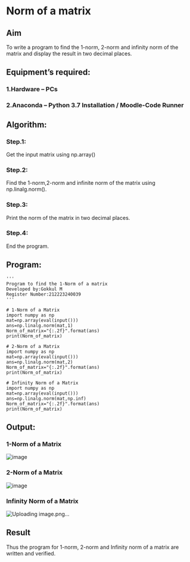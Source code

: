 # Norm of a matrix
## Aim
To write a program to find the 1-norm, 2-norm and infinity norm of the matrix and display the result in two decimal places.
## Equipment’s required:
### 1.Hardware – PCs
### 2.Anaconda – Python 3.7 Installation / Moodle-Code Runner
## Algorithm:
### Step.1:
Get the input matrix using np.array()   
### Step.2:
Find the 1-norm,2-norm and infinite norm of the matrix using np.linalg.norm().
### Step.3:
Print the norm of the matrix in two decimal places.
### Step.4:
End the program.
## Program:
```
'''
Program to find the 1-Norm of a matrix
Developed by:Gokkul M
Register Number:212223240039
'''
```
```
# 1-Norm of a Matrix
import numpy as np
mat=np.array(eval(input()))
ans=np.linalg.norm(mat,1)
Norm_of_matrix="{:.2f}".format(ans)
print(Norm_of_matrix)
```
```
# 2-Norm of a Matrix
import numpy as np
mat=np.array(eval(input()))
ans=np.linalg.norm(mat,2)
Norm_of_matrix="{:.2f}".format(ans)
print(Norm_of_matrix)
```
```
# Infinity Norm of a Matrix
import numpy as np
mat=np.array(eval(input()))
ans=np.linalg.norm(mat,np.inf)
Norm_of_matrix="{:.2f}".format(ans)
print(Norm_of_matrix)
```
## Output:
### 1-Norm of a Matrix
![image](https://github.com/Gokkul-M/Norm-of-a-matrix/assets/144870543/b8c4aa54-21e0-47e7-b9d8-75ce8d0abc2b)
### 2-Norm of a Matrix
![image](https://github.com/Gokkul-M/Norm-of-a-matrix/assets/144870543/866c83ad-fb38-458c-8392-b44b58d7e351)
### Infinity Norm of a Matrix
![Uploading image.png…]()
## Result
Thus the program for 1-norm, 2-norm and Infinity norm of a matrix are written and verified.
